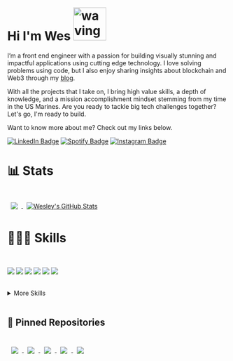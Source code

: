# Hi I'm Wes <img src="https://media.tenor.com/SNL9_xhZl9oAAAAi/waving-hand-joypixels.gif" alt="waving hand" width='75' height='75'/>


I’m a front end engineer with a passion for building visually stunning and impactful applications using cutting edge technology. I love solving problems using code, but I also enjoy sharing insights about blockchain and Web3 through my [blog](https://www.konjotech.com/articles/).

With all the projects that I take on, I bring high value skills, a depth of knowledge, and a mission accomplishment mindset stemming from my time in the US Marines. Are you ready to tackle big tech challenges together? Let's go, I'm ready to build.

Want to know more about me? Check out my links below.

[![LinkedIn Badge](https://img.shields.io/badge/LinkedIn-informational?style=flat&logo=linkedin&logoColor=white&color=0D76A8)](https://www.linkedin.com/in/wesleyscholl/)
[![Spotify Badge](https://img.shields.io/badge/Spotify-informational?style=flat&logo=spotify&logoColor=white&color=1DB954)](https://open.spotify.com/track/1AQLopqKVQInHPWOqgv2J0?si=eda59e5e385b4031)
[![Instagram Badge](https://img.shields.io/badge/Instagram-informational?style=flat&logo=instagram&logoColor=white&color=E1306C)](https://www.instagram.com/gerard_west/)
<br>

# 📊 Stats
<br>
<a href="https://github.com/konjoinfinity">
  <img align="center" style="margin:0.5rem" src="https://github-readme-stats.vercel.app/api/top-langs/?username=konjoinfinity&hide=html,css&title_color=ffffff&text_color=c9cacc&icon_color=4AB197&bg_color=0d1117" />
</a>

<a href="https://github.com/konjoinfinity">
  <img align="center" style="margin:0.5rem" src="https://github-readme-stats.vercel.app/api?username=konjoinfinity&show_icons=true&line_height=27&count_private=true&title_color=ffffff&text_color=c9cacc&icon_color=1f6feb&bg_color=0d1117" alt="Wesley's GitHub Stats" />
</a>
<br>

# 👨🏻‍💻 Skills
<br>

![](https://img.shields.io/badge/Code-JavaScript-informational?style=flat&logo=JavaScript&logoColor=white&color=1f6feb)
![](https://img.shields.io/badge/Code-React-informational?style=flat&logo=react&logoColor=white&color=1f6feb)
![](https://img.shields.io/badge/Code-ReactNative-informational?style=flat&logo=React&logoColor=white&color=1f6feb)
![](https://img.shields.io/badge/Code-TypeScript-informational?style=flat&logo=TypeScript&logoColor=white&color=1f6feb)
![](https://img.shields.io/badge/Code-Redux-informational?style=flat&logo=Redux&logoColor=white&color=1f6feb)
![](https://img.shields.io/badge/Code-Node.JS-informational?style=flat&logo=nodedotjs&logoColor=white&color=1f6feb)

<br>
<details>
<summary>More Skills</summary>
<br><br>

![](https://img.shields.io/badge/Code-MongoDB-informational?style=flat&logo=MongoDB&logoColor=white&color=712cf9)
![](https://img.shields.io/badge/Code-HTML5-informational?style=flat&logo=html5&logoColor=white&color=712cf9)
![](https://img.shields.io/badge/Code-Express-informational?style=flat&logo=express&logoColor=white&color=712cf9)
![](https://img.shields.io/badge/Code-iOS-informational?style=flat&logo=ios&logoColor=white&color=712cf9)
![](https://img.shields.io/badge/Code-Android-informational?style=flat&logo=android&logoColor=white&color=712cf9)
![](https://img.shields.io/badge/Style-CSS-informational?style=flat&logo=css3&logoColor=white&color=712cf9)
  <br>
![](https://img.shields.io/badge/Style-Tailwind-informational?style=flat&logo=Tailwind-CSS&logoColor=white&color=712cf9)
![](https://img.shields.io/badge/Style-Sass-informational?style=flat&logo=Sass&logoColor=white&color=712cf9)
![](https://img.shields.io/badge/Test-Jest-informational?style=flat&logo=jest&logoColor=white&color=712cf9)
![](https://img.shields.io/badge/Tools-NPM-informational?style=flat&logo=npm&logoColor=white&color=712cf9)
![](https://img.shields.io/badge/Tools-Postman-informational?style=flat&logo=Postman&logoColor=white&color=712cf9)
![](https://img.shields.io/badge/Tools-GitHub-informational?style=flat&logo=GitHub&logoColor=white&color=712cf9)
![](https://img.shields.io/badge/Tools-Docker-informational?style=flat&logo=docker&logoColor=white&color=712cf9)

<br>
</details>
<br>

## 📌 Pinned Repositories

<br>

<a href="https://github.com/konjoinfinity/ioskonjo">
  <img align="center" style="margin:0.55rem" src="https://github-readme-stats.vercel.app/api/pin/?username=konjoinfinity&repo=ioskonjo&title_color=ffffff&text_color=c9cacc&icon_color=1f6feb&bg_color=0d1117" />
</a>

<a href="https://github.com/konjoinfinity/js-calculator">
  <img align="center" style="margin:0.55rem" src="https://github-readme-stats.vercel.app/api/pin/?username=konjoinfinity&repo=js-calculator&title_color=ffffff&text_color=c9cacc&icon_color=1f6feb&bg_color=0d1117" />
</a>

<a href="https://github.com/konjoinfinity/countdown-mobile-app">
  <img align="center" style="margin:0.55rem" src="https://github-readme-stats.vercel.app/api/pin/?username=konjoinfinity&repo=countdown-mobile-app&title_color=ffffff&text_color=c9cacc&icon_color=1f6feb&bg_color=0d1117" />
</a>

<a href="https://github.com/konjoinfinity/webthree">
  <img align="center" style="margin:0.55rem" src="https://github-readme-stats.vercel.app/api/pin/?username=konjoinfinity&repo=webthree&title_color=ffffff&text_color=c9cacc&icon_color=1f6feb&bg_color=0d1117" />
</a>

<a href="https://github.com/konjoinfinity/keepup">
  <img align="center" style="margin:0.55rem" src="https://github-readme-stats.vercel.app/api/pin/?username=konjoinfinity&repo=keepup&title_color=ffffff&text_color=c9cacc&icon_color=1f6feb&bg_color=0d1117" />
</a>

<br>
<br>



<!--
**konjoinfinity/konjoinfinity** is a ✨ _special_ ✨ repository because its `README.md` (this file) appears on your GitHub profile.

Here are some ideas to get you started:

- 🔭 I’m currently working on ...
- 🌱 I’m currently learning ...
- 👯 I’m looking to collaborate on ...
- 🤔 I’m looking for help with ...
- 💬 Ask me about ...
- 📫 How to reach me: ...
- 😄 Pronouns: ...
- ⚡ Fun fact: ...
-->

